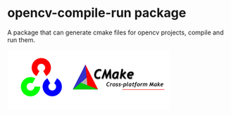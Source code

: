 # opencv-compile-run package

A package that can generate cmake files for opencv projects, compile and run them.

![A screenshot of your package](https://raw.githubusercontent.com/AbdulazizAlaa/opencv-compile-run/master/images/opencv-cmake.png)
